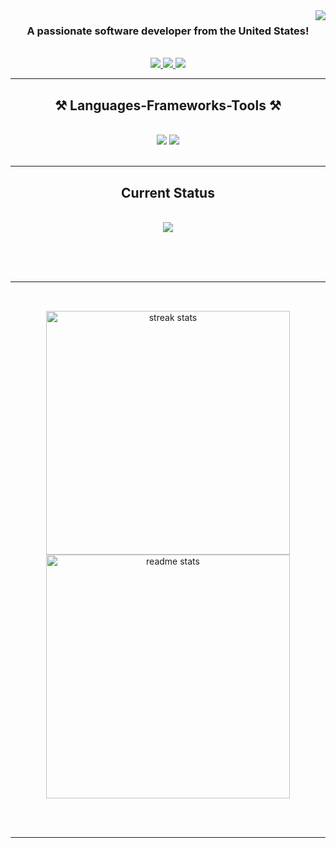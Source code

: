 <img align="right" src="https://visitor-badge.laobi.icu/badge?page_id=frostyeahh.salesp07" />



<h3 align="center">A passionate software developer from the United States!</h3>

<br/>

<div align="center">
 

 </div>
 
<div align="center"> 
  <a href="mailto:business.bigdreproductions@gmail.com">
    <img src="https://img.shields.io/badge/Gmail-333333?style=for-the-badge&logo=gmail&logoColor=red" />
  </a>
  <a href="https://www.linkedin.com/in/andres-alvarez-1739522a8/" target="_blank">
    <img src="https://img.shields.io/badge/LinkedIn-0077B5?style=for-the-badge&logo=linkedin&logoColor=white" target="_blank" />
  </a>
  <a href="https://sites.google.com/view/shotbyydre/home" target="_blank">
     <img src="https://img.shields.io/badge/Portfolio-FF5722?style=for-the-badge&logo=todoist&logoColor=white" target="_blank" /> <!-- sqlite, safari, google-chrome are other good icon options -->
  </a>
</div>

 <hr/>
 
<h2 align="center">⚒️ Languages-Frameworks-Tools ⚒️</h2>
<br/>
<div align="center">
    <img src="https://skillicons.dev/icons?i=,html,css,vscode,github,javascript,python" />
    <img src="https://skillicons.dev/icons?i=," /><br>
</div>

<br/>
<hr/>

<div align="center">
  <h2>Current Status</h2>
  <br>
  <img  src="https://lanyard-profile-readme.vercel.app/api/804660273444159518?bg=00000000"" />
  
  <br/><br/><br/>
</div>

<hr/>

<h2 align="center"></h2>
<br>
<div align=center>
  <img width=390 src="https://github-readme-stats-salesp07.vercel.app/api/top-langs/?username=frostyeahh&hide=HTML&langs_count=8&layout=compact&theme=react&border_radius=10&size_weight=0.5&count_weight=0.5&exclude_repo=github-readme-stats" alt="streak stats"/>
  <img width=390 src="https://github-readme-stats-salesp07.vercel.app/api?username=frostyeahh&count_private=true&show_icons=true&theme=react&rank_icon=github&border_radius=10" alt="readme stats" />
  <br/>

</div>

<br/><br/>

<hr/>

<br/>

